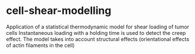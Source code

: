 # cell-shear-modelling
Application of a statistical thermodynamic model for shear loading of tumor cells
Instantaneous loading with a holding time is used to detect the creep effect.
The model takes into account structural effects (orientational effects of actin filaments in the cell)
